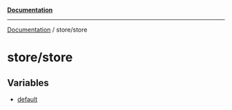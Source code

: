 [**Documentation**](../../README.md)

***

[Documentation](../../README.md) / store/store

# store/store

## Variables

- [default](variables/default.md)
